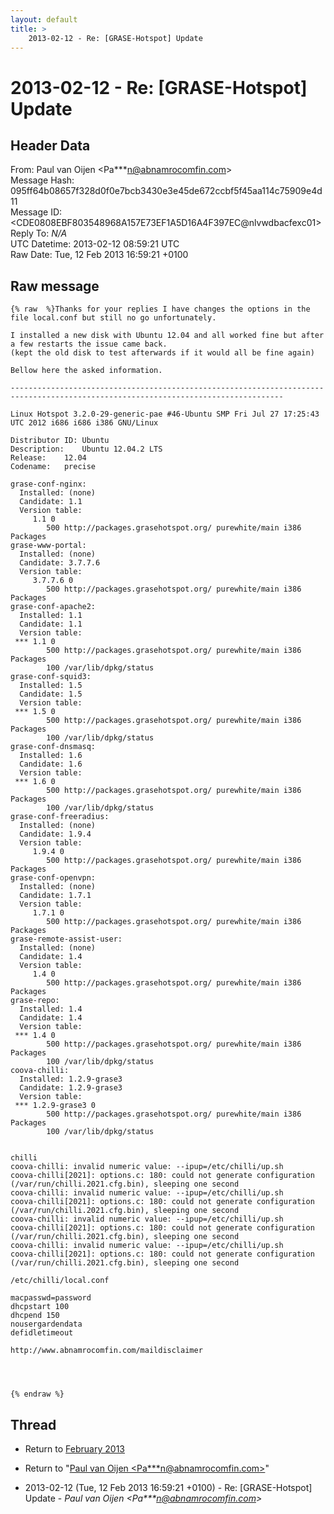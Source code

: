 ```yaml
---
layout: default
title: >
    2013-02-12 - Re: [GRASE-Hotspot] Update
---
```


# 2013-02-12 - Re: [GRASE-Hotspot] Update

## Header Data

From: Paul van Oijen \<Pa***n@abnamrocomfin.com\><br>
Message Hash: 095ff64b08657f328d0f0e7bcb3430e3e45de672ccbf5f45aa114c75909e4d11<br>
Message ID: \<CDE0808EBF803548968A157E73EF1A5D16A4F397EC@nlvwdbacfexc01\><br>
Reply To: _N/A_<br>
UTC Datetime: 2013-02-12 08:59:21 UTC<br>
Raw Date: Tue, 12 Feb 2013 16:59:21 +0100<br>

## Raw message

```
{% raw  %}Thanks for your replies I have changes the options in the file local.conf but still no go unfortunately.

I installed a new disk with Ubuntu 12.04 and all worked fine but after a few restarts the issue came back.
(kept the old disk to test afterwards if it would all be fine again)

Bellow here the asked information.  

-----------------------------------------------------------------------------------------------------------------------------------

Linux Hotspot 3.2.0-29-generic-pae #46-Ubuntu SMP Fri Jul 27 17:25:43 UTC 2012 i686 i686 i386 GNU/Linux

Distributor ID:	Ubuntu
Description:	Ubuntu 12.04.2 LTS
Release:	12.04
Codename:	precise

grase-conf-nginx:
  Installed: (none)
  Candidate: 1.1
  Version table:
     1.1 0
        500 http://packages.grasehotspot.org/ purewhite/main i386 Packages
grase-www-portal:
  Installed: (none)
  Candidate: 3.7.7.6
  Version table:
     3.7.7.6 0
        500 http://packages.grasehotspot.org/ purewhite/main i386 Packages
grase-conf-apache2:
  Installed: 1.1
  Candidate: 1.1
  Version table:
 *** 1.1 0
        500 http://packages.grasehotspot.org/ purewhite/main i386 Packages
        100 /var/lib/dpkg/status
grase-conf-squid3:
  Installed: 1.5
  Candidate: 1.5
  Version table:
 *** 1.5 0
        500 http://packages.grasehotspot.org/ purewhite/main i386 Packages
        100 /var/lib/dpkg/status
grase-conf-dnsmasq:
  Installed: 1.6
  Candidate: 1.6
  Version table:
 *** 1.6 0
        500 http://packages.grasehotspot.org/ purewhite/main i386 Packages
        100 /var/lib/dpkg/status
grase-conf-freeradius:
  Installed: (none)
  Candidate: 1.9.4
  Version table:
     1.9.4 0
        500 http://packages.grasehotspot.org/ purewhite/main i386 Packages
grase-conf-openvpn:
  Installed: (none)
  Candidate: 1.7.1
  Version table:
     1.7.1 0
        500 http://packages.grasehotspot.org/ purewhite/main i386 Packages
grase-remote-assist-user:
  Installed: (none)
  Candidate: 1.4
  Version table:
     1.4 0
        500 http://packages.grasehotspot.org/ purewhite/main i386 Packages
grase-repo:
  Installed: 1.4
  Candidate: 1.4
  Version table:
 *** 1.4 0
        500 http://packages.grasehotspot.org/ purewhite/main i386 Packages
        100 /var/lib/dpkg/status
coova-chilli:
  Installed: 1.2.9-grase3
  Candidate: 1.2.9-grase3
  Version table:
 *** 1.2.9-grase3 0
        500 http://packages.grasehotspot.org/ purewhite/main i386 Packages
        100 /var/lib/dpkg/status


chilli
coova-chilli: invalid numeric value: --ipup=/etc/chilli/up.sh
coova-chilli[2021]: options.c: 180: could not generate configuration (/var/run/chilli.2021.cfg.bin), sleeping one second
coova-chilli: invalid numeric value: --ipup=/etc/chilli/up.sh
coova-chilli[2021]: options.c: 180: could not generate configuration (/var/run/chilli.2021.cfg.bin), sleeping one second
coova-chilli: invalid numeric value: --ipup=/etc/chilli/up.sh
coova-chilli[2021]: options.c: 180: could not generate configuration (/var/run/chilli.2021.cfg.bin), sleeping one second
coova-chilli: invalid numeric value: --ipup=/etc/chilli/up.sh
coova-chilli[2021]: options.c: 180: could not generate configuration (/var/run/chilli.2021.cfg.bin), sleeping one second

/etc/chilli/local.conf

macpasswd=password
dhcpstart 100
dhcpend 150
nousergardendata
defidletimeout

http://www.abnamrocomfin.com/maildisclaimer




{% endraw %}
```

## Thread

+ Return to [February 2013](/archive/2013/02)

+ Return to "[Paul van Oijen <Pa***n<span>@</span>abnamrocomfin.com>](/authors/pa___n_at_abnamrocomfin_com)"

+ 2013-02-12 (Tue, 12 Feb 2013 16:59:21 +0100) - Re: [GRASE-Hotspot] Update - _Paul van Oijen \<Pa***n@abnamrocomfin.com\>_

